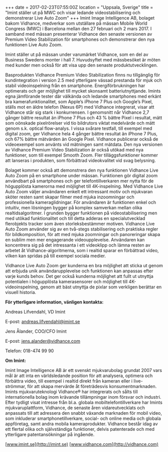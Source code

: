 +++
date = 2017-02-23T07:55:00Z
location = "Uppsala, Sverige"
title = "Imint ställer ut på MWC och visar ledande videostabilisering och demonstrerar Live Auto Zoom"
+++
Imint Image Intelligence AB, bolaget bakom Vidhance, medverkar som utställare på mässan Mobile World Congress (MWC) i Barcelona mellan den 27 februari och 2 mars 2017. I samband med mässan presenterar Vidhance den senaste versionen av Premium Video Stabilization för smartphones och demonstrerar den nya funktionen Live Auto Zoom.<!--more-->

Imint ställer ut på mässan under varumärket Vidhance, som en del av Business Swedens monter i hall 7. Huvudsyftet med mässbesöket är möten med kunder men också för att visa upp den senaste produktutvecklingen.

Basprodukten Vidhance Premium Video Stabilization finns nu tillgänglig för kundintegration i version 2.5 med ytterligare vässad prestanda för mjuk och stabil videoinspelning från en smartphone. Energiförbrukningen har optimerats och ger möjlighet till mycket skonsamt batteriutnyttjande. Imints egna jämförande tester där välkända och ledande smartphones med erkänt bra kamerafunktionalitet, som Apple’s iPhone 7 Plus och Google’s Pixel, ställs mot en äldre telefon (Nexus 6P) med Vidhance integrerat, visar att Vidhance står sig stark i konkurrensen. I genomsnitt når Vidhance 2,7 gånger bättre resultat än iPhone 7 Plus och 43 % bättre Pixel i resultat, mätt som oönskade pixelrörelser vid tio bildrutors viktat medelvärde och mätt genom s.k. optical flow-analys. I vissa svårare testfall, till exempel med digital zoom, ger Vidhance hela 4 gånger bättre resultat än iPhone 7 Plus, och 67% bättre mätvärden än Google Pixel. Vidhance publicerar också de videoexempel som använts vid mätningen samt mätdata. Den nya versionen av Vidhance Premium Video Stabilization är också utökad med nya funktioner, som till exempel Smooth Zoom. Fler tilläggsfunktioner kommer att lanseras i produkten, som förbättrad videokvalitet vid svag belysning.

Bolaget kommer också att demonstrera den nya funktionen Vidhance Live Auto Zoom på en smartphone under mässan. Funktionen gör digital zoom användbart på smartphones och ger telefontillverkaren mer nytta för de högupplösta kamerorna med möjlighet till 4K-inspelning. Med Vidhance Live Auto Zoom väljer användaren enkelt ett intressant motiv och mjukvaran sköter resten samt skapar filmer med mjuka inzoomningar och professionella kameraglidningar. För användaren är funktionen enkel och intuitiv, men lösningen bygger på komplex samverkan mellan olika realtidsalgoritmer. I grunden bygger funktionen på videostabilisering men med utökad funktionalitet och till detta adderas en specialutvecklad flerobjekts tracker som även storleksbestämmer motiven. Vidhance Live Auto Zoom använder sig av en två-stegs stabilisering och praktiska regler för bildkomposition, för att med mjuka zoomningar och panoreringar skapa en sublim men mer engagerande videoupplevelse. Användaren kan koncentrera sig på det intressanta i ett videoklipp och lämna resten av arbetet åt Vidhance-algoritmerna, som i realtid sparar en förbättrad video, vilken kan spridas på till exempel sociala medier.

Vidhance Live Auto Zoom ger kunderna en bra möjlighet att sticka ut genom att erbjuda unik användarupplevelse och funktionen kan anpassas efter varje kunds behov. Det ger också kunderna möjlighet att fullt ut utnyttja potentialen i högupplösta kamerasensorer och möjlighet till 4K-videoinspelning, genom att bäst utnyttja de pixlar som verkligen berättar en visuell historia.

**För ytterligare information, vänligen kontakta:**

Andreas Lifvendahl, VD Imint

E-post: andreas.lifvendahl@imint.se

Jens Ålander, COO/CFO Imint

E-post: jens.alander@vidhance.com

Telefon: 018-474 99 90

**Om Imint:**

Imint Image Intelligence AB är ett svenskt mjukvarubolag grundat 2007 vars mål är att inta en världsledande position för att analysera, optimera och förbättra video, till exempel i realtid direkt från kameran eller i live-strömmar, för att skapa mervärde åt företrädesvis konsumentmarknaden. Imints mjukvaruteknologi Vidhance® har integrerats och sålts till internationella bolag inom krävande tillämpningar inom försvar och industri. Efter tydligt visat intresse från bl.a. globala mobiltelefontillverkare har Imints mjukvaruplattform, Vidhance, de senaste åren vidareutvecklats och anpassats till att adressera den snabbt växande marknaden för mobil video, som inkluderar smartphonetillverkare, social- och online media och globala appföretag, samt andra mobila kameraprodukter. Vidhance består idag av ett flertal olika och självständiga funktioner, delvis patenterade och med ytterligare patentansökningar på ingående.

[www.imint.se](http://imint.se) [www.vidhance.com](http://vidhance.com)